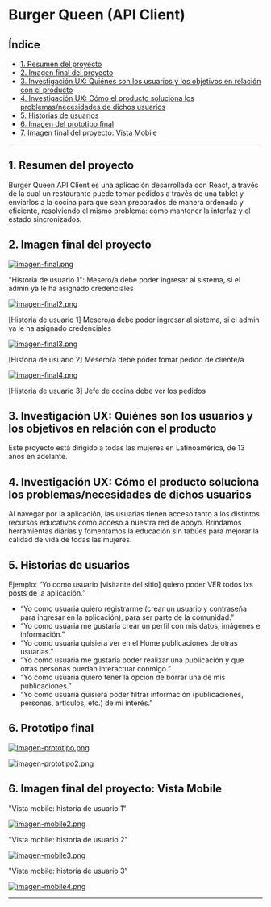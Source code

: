 # Burger Queen (API Client)

## Índice

* [1. Resumen del proyecto](1-resumen-del-proyecto)
* [2. Imagen final del proyecto](#2-imagen-final-del-proyecto)
* [3. Investigación UX: Quiénes son los usuarios y los objetivos en relación con el producto](#2-investigación-ux-quiénes-son-los-usuarios-y-los-objetivos-en-relación-con-el-producto)
* [4. Investigación UX: Cómo el producto soluciona los problemas/necesidades de dichos usuarios](#4-investigación-ux-cómo-el-producto-soluciona-los-problemasnecesidades-de-dichos-usuarios)
* [5. Historias de usuarios](#5-historias-de-usuarios)
* [6. Imagen del prototipo final](#6-imagen-del-prototipo-final)
* [7. Imagen final del proyecto: Vista Mobile](#7-imagen-final-del-proyecto-vista-mobile)


***

## 1. Resumen del proyecto

Burger Queen API Client es una aplicación desarrollada con React, a través de la cual un restaurante puede tomar pedidos a través de una tablet y enviarlos a la cocina para que sean preparados de manera ordenada y eficiente, resolviendo el mismo problema: cómo mantener la interfaz y el estado sincronizados.

## 2. Imagen final del proyecto

[![imagen-final.png](https://i.postimg.cc/wvj6yzG6/imagen-final.png)](https://postimg.cc/gw19QCp5)

"Historia de usuario 1": Mesero/a debe poder ingresar al sistema, si el admin ya le ha asignado credenciales

[![imagen-final2.png](https://i.postimg.cc/1tCXMZ0q/imagen-final2.png)](https://postimg.cc/mz9T2J5L)

[Historia de usuario 1] Mesero/a debe poder ingresar al sistema, si el admin ya le ha asignado credenciales

[![imagen-final3.png](https://i.postimg.cc/KcCBynLg/imagen-final3.png)](https://postimg.cc/4nbm6HWJ)

[Historia de usuario 2] Mesero/a debe poder tomar pedido de cliente/a

[![imagen-final4.png](https://i.postimg.cc/9MR0xnLg/imagen-final4.png)](https://postimg.cc/9R2c0J5y)

[Historia de usuario 3] Jefe de cocina debe ver los pedidos


## 3. Investigación UX: Quiénes son los usuarios y los objetivos en relación con el producto

Este proyecto está dirigido a todas las mujeres en Latinoamérica, de 13 años en adelante.

## 4. Investigación UX: Cómo el producto soluciona los problemas/necesidades de dichos usuarios

Al navegar por la aplicación, las usuarias tienen acceso tanto a los distintos recursos educativos como acceso a nuestra red de apoyo. Brindamos herramientas diarias y fomentamos la educación sin tabúes para mejorar la calidad de vida de todas las mujeres.

## 5. Historias de usuarios

Ejemplo: “Yo como usuario [visitante del sitio] quiero poder VER todos lxs posts de la aplicación.”

- “Yo como usuaria quiero registrarme (crear un usuario y contraseña para ingresar en la aplicación), para ser parte de la comunidad.”
- “Yo como usuaria me gustaría crear un perfil con mis datos, imágenes e información.”
- “Yo como usuaria quisiera ver en el Home publicaciones de otras usuarias.”
- “Yo como usuaria me gustaría poder realizar una publicación y que otras personas puedan interactuar conmigo.”
- “Yo como usuaria quiero tener la opción de borrar una de mis publicaciones.”
- “Yo como usuaria quisiera poder filtrar información (publicaciones, personas, artículos, etc.) de mi interés.”


## 6. Prototipo final

[![imagen-prototipo.png](https://i.postimg.cc/jSMjRb9k/imagen-prototipo.png)](https://postimg.cc/cv8WcVdQ)

[![imagen-prototipo2.png](https://i.postimg.cc/BQgSC3qQ/imagen-prototipo2.png)](https://postimg.cc/KR1hZdkd)


## 6. Imagen final del proyecto: Vista Mobile

"Vista mobile: historia de usuario 1"

[![imagen-mobile2.png](https://i.postimg.cc/zGMDMk4y/imagen-mobile2.png)](https://postimg.cc/ts3HnFqb)

"Vista mobile: historia de usuario 2"

[![imagen-mobile3.png](https://i.postimg.cc/wvzz842j/imagen-mobile3.png)](https://postimg.cc/v10k5zCJ)

"Vista mobile: historia de usuario 3"

[![imagen-mobile4.png](https://i.postimg.cc/HsRf1Ps1/imagen-mobile4.png)](https://postimg.cc/9rPxGb7L)

***
